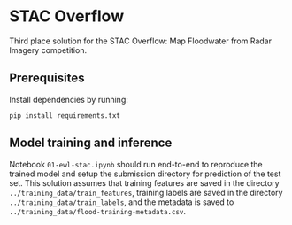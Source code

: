 # STAC Overflow

Third place solution for the STAC Overflow: Map Floodwater from Radar Imagery competition.

## Prerequisites

Install dependencies by running:

`pip install requirements.txt`

## Model training and inference

Notebook `01-ewl-stac.ipynb` should run end-to-end to reproduce the trained model and setup the submission directory for prediction of the test set. This solution assumes that training features are saved in the directory `../training_data/train_features`, training labels are saved in the directory `../training_data/train_labels`, and the metadata is saved to `../training_data/flood-training-metadata.csv`.
